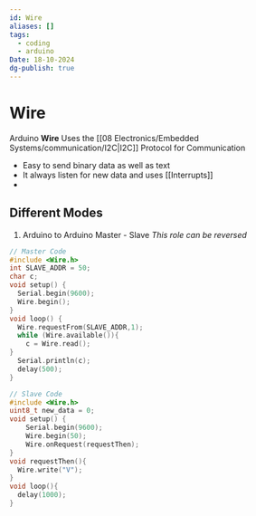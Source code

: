 ```yaml
---
id: Wire
aliases: []
tags:
  - coding
  - arduino
Date: 18-10-2024
dg-publish: true
---
```

# Wire
Arduino **Wire** Uses the [[08 Electronics/Embedded Systems/communication/I2C|I2C]] Protocol for Communication
- Easy to send binary data as well as text
- It always listen for new data and uses [[Interrupts]]
- 
## Different Modes 
1. Arduino to Arduino Master - Slave 
*This role can be reversed*

```c
// Master Code 
#include <Wire.h>
int SLAVE_ADDR = 50;
char c;
void setup() {
  Serial.begin(9600);
  Wire.begin(); 
}
void loop() {
  Wire.requestFrom(SLAVE_ADDR,1);
  while (Wire.available()){
    c = Wire.read();
}
  Serial.println(c);
  delay(500);
}

```

```c
// Slave Code 
#include <Wire.h>
uint8_t new_data = 0;
void setup() {
	Serial.begin(9600);
 	Wire.begin(50);
	Wire.onRequest(requestThen);
}
void requestThen(){
  Wire.write("V");
}
void loop(){
  delay(1000);
}

```

